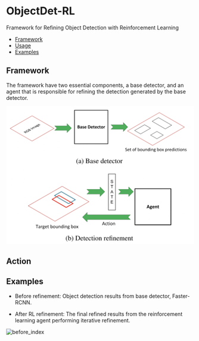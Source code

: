 # ObjectDet-RL
Framework for Refining Object Detection with Reinforcement Learning
- [Framework](#Framework)
- [Usage](#usage)
- [Examples](#Examples)

## Framework

The framework have two essential components, a base detector, and an agent that is responsible for refining the detection generated by the base detector.

<img src="figures/framework.png" alt="before_index" width="700"/>

## Action

## Examples
* Before refinement: Object detection results from base detector, Faster-RCNN.

* After RL refinement: The final refined results from the reinforcement learning agent performing iterative refinement.

<img src="figures/exmpl_imgs.png" alt="before_index" width="700"/>
